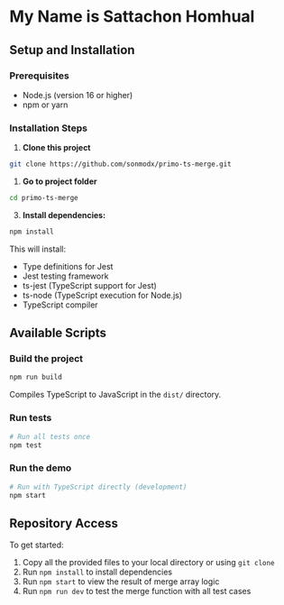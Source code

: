 # My Name is Sattachon Homhual

## Setup and Installation

### Prerequisites

- Node.js (version 16 or higher)
- npm or yarn

### Installation Steps

1. **Clone this project**

```bash
git clone https://github.com/sonmodx/primo-ts-merge.git
```

1. **Go to project folder**

```bash
cd primo-ts-merge
```

3. **Install dependencies:**

```bash
npm install
```

This will install:

- Type definitions for Jest
- Jest testing framework
- ts-jest (TypeScript support for Jest)
- ts-node (TypeScript execution for Node.js)
- TypeScript compiler

## Available Scripts

### Build the project

```bash
npm run build
```

Compiles TypeScript to JavaScript in the `dist/` directory.

### Run tests

```bash
# Run all tests once
npm test
```

### Run the demo

```bash
# Run with TypeScript directly (development)
npm start
```

## Repository Access

To get started:

1. Copy all the provided files to your local directory or using `git clone`
2. Run `npm install` to install dependencies
3. Run `npm start` to view the result of merge array logic
4. Run `npm run dev` to test the merge function with all test cases
